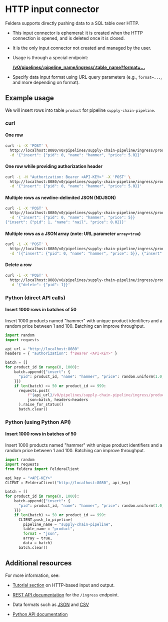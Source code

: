 # HTTP input connector

Feldera supports directly pushing data to a SQL table over HTTP.

* This input connector is ephemeral: it is created when the HTTP
  connection is opened, and is deleted once it is closed.

* It is the only input connector not created and managed by the user.

* Usage is through a special endpoint:

  **[/v0/pipelines/:pipeline_name/ingress/:table_name?format=...](https://www.feldera.com/api/push-data-to-a-sql-table)**

* Specify data input format using URL query parameters
  (e.g., `format=...`, and more depending on format).

## Example usage

We will insert rows into table `product` for pipeline `supply-chain-pipeline`.

### curl

#### One row
```bash
curl -i -X 'POST' \
  http://localhost:8080/v0/pipelines/supply-chain-pipeline/ingress/product?format=json \
  -d '{"insert": {"pid": 0, "name": "hammer", "price": 5.0}}'
```

#### One row while providing authorization header
```bash
curl -i -H "Authorization: Bearer <API-KEY>" -X 'POST' \
  http://localhost:8080/v0/pipelines/supply-chain-pipeline/ingress/product?format=json \
  -d '{"insert": {"pid": 0, "name": "hammer", "price": 5.0}}'
```

#### Multiple rows as newline-delimited JSON (NDJSON)
```bash
curl -i -X 'POST' \
  http://localhost:8080/v0/pipelines/supply-chain-pipeline/ingress/product?format=json \
  -d '{"insert": {"pid": 0, "name": "hammer", "price": 5}}
{"insert": {"pid": 1, "name": "nail", "price": 0.02}}'
```

#### Multiple rows as a JSON array (note: URL parameter `array=true`)
```bash
curl -i -X 'POST' \
  http://localhost:8080/v0/pipelines/supply-chain-pipeline/ingress/product?format=json\&array=true \
  -d '[{"insert": {"pid": 0, "name": "hammer", "price": 5}}, {"insert": {"pid": 1, "name": "nail", "price": 0.02}}]'
```

#### Delete a row
```bash
curl -i -X 'POST' \
  http://localhost:8080/v0/pipelines/supply-chain-pipeline/ingress/product?format=json \
  -d '{"delete": {"pid": 1}}'
```

### Python (direct API calls)

#### Insert 1000 rows in batches of 50

Insert 1000 products named "hammer" with unique product identifiers
and a random price between 1 and 100. Batching can improve throughput.

```python
import random
import requests

api_url = "http://localhost:8080"
headers = { "authorization": f"Bearer <API-KEY>" }

batch = []
for product_id in range(0, 1000):
    batch.append({"insert": {
      "pid": product_id, "name": "hammer", "price": random.uniform(1.0, 100.0)
    }})
    if len(batch) >= 50 or product_id == 999:
      requests.post(
          f"{api_url}/v0/pipelines/supply-chain-pipeline/ingress/product?format=json&array=true",
          json=batch, headers=headers
      ).raise_for_status()
      batch.clear()
```

### Python (using Python API)

#### Insert 1000 rows in batches of 50

Insert 1000 products named "hammer" with unique product identifiers
and a random price between 1 and 100. Batching can improve throughput.

```python
import random
import requests
from feldera import FelderaClient

api_key = "<API-KEY>"
CLIENT = FelderaClient("http://localhost:8080", api_key)

batch = []
for product_id in range(0, 1000):
    batch.append({"insert": {
      "pid": product_id, "name": "hammer", "price": random.uniform(1.0, 100.0)
    }})
    if len(batch) >= 50 or product_id == 999:
      CLIENT.push_to_pipeline(
        pipeline_name = "supply-chain-pipeline",
        table_name = "product",
        format = "json",
        array = true,
        data = batch)
      batch.clear()
```

## Additional resources

For more information, see:

* [Tutorial section](/docs/tutorials/basics/part2) on HTTP-based input and output.

* [REST API documentation](https://www.feldera.com/api/push-data-to-a-sql-table) for the `/ingress` endpoint.

* Data formats such as [JSON](https://www.feldera.com/docs/api/json) and
  [CSV](https://www.feldera.com/docs/api/csv)

* [Python API documentation](https://www.feldera.com/python/index.html)

